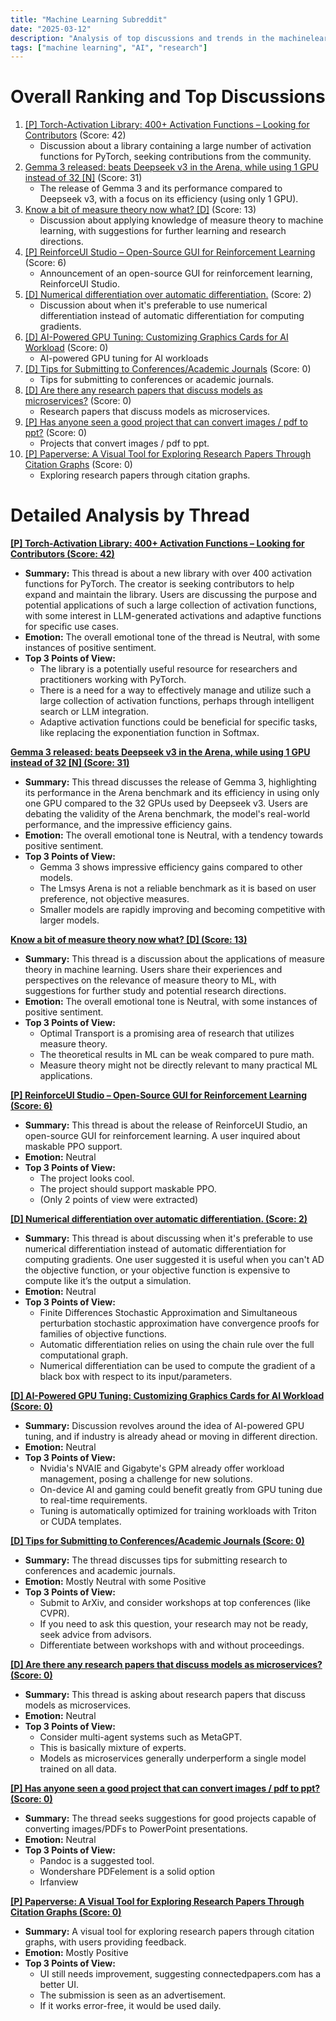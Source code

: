 ```yaml
---
title: "Machine Learning Subreddit"
date: "2025-03-12"
description: "Analysis of top discussions and trends in the machinelearning subreddit"
tags: ["machine learning", "AI", "research"]
---
```


# Overall Ranking and Top Discussions
1.  [[P] Torch-Activation Library: 400+ Activation Functions – Looking for Contributors](https://www.reddit.com/r/MachineLearning/comments/1j9ayf2/p_torchactivation_library_400_activation/) (Score: 42)
    * Discussion about a library containing a large number of activation functions for PyTorch, seeking contributions from the community.
2.  [Gemma 3 released: beats Deepseek v3 in the Arena, while using 1 GPU instead of 32 [N]](https://www.reddit.com/r/MachineLearning/comments/1j9npsl/gemma_3_released_beats_deepseek_v3_in_the_arena/) (Score: 31)
    * The release of Gemma 3 and its performance compared to Deepseek v3, with a focus on its efficiency (using only 1 GPU).
3.  [Know a bit of measure theory now what? [D]](https://www.reddit.com/r/MachineLearning/comments/1j914r6/know_a_bit_of_measure_theory_now_what_d/) (Score: 13)
    * Discussion about applying knowledge of measure theory to machine learning, with suggestions for further learning and research directions.
4.  [[P] ReinforceUI Studio – Open-Source GUI for Reinforcement Learning](https://www.reddit.com/r/MachineLearning/comments/1j9a8t4/p_reinforceui_studio_opensource_gui_for/) (Score: 6)
    * Announcement of an open-source GUI for reinforcement learning, ReinforceUI Studio.
5.  [[D] Numerical differentiation over automatic differentiation.](https://www.reddit.com/r/MachineLearning/comments/1j9i9nm/d_numerical_differentiation_over_automatic/) (Score: 2)
    * Discussion about when it's preferable to use numerical differentiation instead of automatic differentiation for computing gradients.
6.  [[D] AI-Powered GPU Tuning: Customizing Graphics Cards for AI Workload](https://www.reddit.com/r/MachineLearning/comments/1j94ybh/d_aipowered_gpu_tuning_customizing_graphics_cards/) (Score: 0)
    * AI-powered GPU tuning for AI workloads
7.  [[D] Tips for Submitting to Conferences/Academic Journals](https://www.reddit.com/r/MachineLearning/comments/1j99pq4/d_tips_for_submitting_to_conferencesacademic/) (Score: 0)
    * Tips for submitting to conferences or academic journals.
8.  [[D] Are there any research papers that discuss models as microservices?](https://www.reddit.com/r/MachineLearning/comments/1j9a3qg/d_are_there_any_research_papers_that_discuss/) (Score: 0)
    * Research papers that discuss models as microservices.
9.  [[P] Has anyone seen a good project that can convert images / pdf to ppt?](https://www.reddit.com/r/MachineLearning/comments/1j9bhtb/p_has_anyone_seen_a_good_project_that_can_convert/) (Score: 0)
    * Projects that convert images / pdf to ppt.
10. [[P] Paperverse: A Visual Tool for Exploring Research Papers Through Citation Graphs](https://www.reddit.com/r/MachineLearning/comments/1j9fgr8/p_paperverse_a_visual_tool_for_exploring_research/) (Score: 0)
    * Exploring research papers through citation graphs.

# Detailed Analysis by Thread
**[[P] Torch-Activation Library: 400+ Activation Functions – Looking for Contributors (Score: 42)](https://www.reddit.com/r/MachineLearning/comments/1j9ayf2/p_torchactivation_library_400_activation/)**
*  **Summary:** This thread is about a new library with over 400 activation functions for PyTorch. The creator is seeking contributors to help expand and maintain the library. Users are discussing the purpose and potential applications of such a large collection of activation functions, with some interest in LLM-generated activations and adaptive functions for specific use cases.
*  **Emotion:** The overall emotional tone of the thread is Neutral, with some instances of positive sentiment.
*  **Top 3 Points of View:**
    *   The library is a potentially useful resource for researchers and practitioners working with PyTorch.
    *   There is a need for a way to effectively manage and utilize such a large collection of activation functions, perhaps through intelligent search or LLM integration.
    *   Adaptive activation functions could be beneficial for specific tasks, like replacing the exponentiation function in Softmax.

**[Gemma 3 released: beats Deepseek v3 in the Arena, while using 1 GPU instead of 32 [N] (Score: 31)](https://www.reddit.com/r/MachineLearning/comments/1j9npsl/gemma_3_released_beats_deepseek_v3_in_the_arena/)**
*  **Summary:** This thread discusses the release of Gemma 3, highlighting its performance in the Arena benchmark and its efficiency in using only one GPU compared to the 32 GPUs used by Deepseek v3. Users are debating the validity of the Arena benchmark, the model's real-world performance, and the impressive efficiency gains.
*  **Emotion:** The overall emotional tone is Neutral, with a tendency towards positive sentiment.
*  **Top 3 Points of View:**
    *   Gemma 3 shows impressive efficiency gains compared to other models.
    *   The Lmsys Arena is not a reliable benchmark as it is based on user preference, not objective measures.
    *   Smaller models are rapidly improving and becoming competitive with larger models.

**[Know a bit of measure theory now what? [D] (Score: 13)](https://www.reddit.com/r/MachineLearning/comments/1j914r6/know_a_bit_of_measure_theory_now_what_d/)**
*  **Summary:** This thread is a discussion about the applications of measure theory in machine learning. Users share their experiences and perspectives on the relevance of measure theory to ML, with suggestions for further study and potential research directions.
*  **Emotion:** The overall emotional tone is Neutral, with some instances of positive sentiment.
*  **Top 3 Points of View:**
    *   Optimal Transport is a promising area of research that utilizes measure theory.
    *   The theoretical results in ML can be weak compared to pure math.
    *   Measure theory might not be directly relevant to many practical ML applications.

**[[P] ReinforceUI Studio – Open-Source GUI for Reinforcement Learning (Score: 6)](https://www.reddit.com/r/MachineLearning/comments/1j9a8t4/p_reinforceui_studio_opensource_gui_for/)**
*  **Summary:** This thread is about the release of ReinforceUI Studio, an open-source GUI for reinforcement learning. A user inquired about maskable PPO support.
*  **Emotion:** Neutral
*  **Top 3 Points of View:**
    *   The project looks cool.
    *   The project should support maskable PPO.
    *   (Only 2 points of view were extracted)

**[[D] Numerical differentiation over automatic differentiation. (Score: 2)](https://www.reddit.com/r/MachineLearning/comments/1j9i9nm/d_numerical_differentiation_over_automatic/)**
*  **Summary:** This thread is about discussing when it's preferable to use numerical differentiation instead of automatic differentiation for computing gradients. One user suggested it is useful when you can't AD the objective function, or your objective function is expensive to compute like it’s the output a simulation.
*  **Emotion:** Neutral
*  **Top 3 Points of View:**
    *   Finite Differences Stochastic Approximation and Simultaneous perturbation stochastic approximation have convergence proofs for families of objective functions.
    *   Automatic differentiation relies on using the chain rule over the full computational graph.
    *   Numerical differentiation can be used to compute the gradient of a black box with respect to its input/parameters.

**[[D] AI-Powered GPU Tuning: Customizing Graphics Cards for AI Workload (Score: 0)](https://www.reddit.com/r/MachineLearning/comments/1j94ybh/d_aipowered_gpu_tuning_customizing_graphics_cards/)**
*  **Summary:** Discussion revolves around the idea of AI-powered GPU tuning, and if industry is already ahead or moving in different direction.
*  **Emotion:** Neutral
*  **Top 3 Points of View:**
    *   Nvidia's NVAIE and Gigabyte's GPM already offer workload management, posing a challenge for new solutions.
    *   On-device AI and gaming could benefit greatly from GPU tuning due to real-time requirements.
    *   Tuning is automatically optimized for training workloads with Triton or CUDA templates.

**[[D] Tips for Submitting to Conferences/Academic Journals (Score: 0)](https://www.reddit.com/r/MachineLearning/comments/1j99pq4/d_tips_for_submitting_to_conferencesacademic/)**
*  **Summary:** The thread discusses tips for submitting research to conferences and academic journals.
*  **Emotion:** Mostly Neutral with some Positive
*  **Top 3 Points of View:**
    *   Submit to ArXiv, and consider workshops at top conferences (like CVPR).
    *   If you need to ask this question, your research may not be ready, seek advice from advisors.
    *   Differentiate between workshops with and without proceedings.

**[[D] Are there any research papers that discuss models as microservices? (Score: 0)](https://www.reddit.com/r/MachineLearning/comments/1j9a3qg/d_are_there_any_research_papers_that_discuss/)**
*  **Summary:** This thread is asking about research papers that discuss models as microservices.
*  **Emotion:** Neutral
*  **Top 3 Points of View:**
    *   Consider multi-agent systems such as MetaGPT.
    *   This is basically mixture of experts.
    *   Models as microservices generally underperform a single model trained on all data.

**[[P] Has anyone seen a good project that can convert images / pdf to ppt? (Score: 0)](https://www.reddit.com/r/MachineLearning/comments/1j9bhtb/p_has_anyone_seen_a_good_project_that_can_convert/)**
*  **Summary:** The thread seeks suggestions for good projects capable of converting images/PDFs to PowerPoint presentations.
*  **Emotion:** Neutral
*  **Top 3 Points of View:**
    *   Pandoc is a suggested tool.
    *   Wondershare PDFelement is a solid option
    *   Irfanview

**[[P] Paperverse: A Visual Tool for Exploring Research Papers Through Citation Graphs (Score: 0)](https://www.reddit.com/r/MachineLearning/comments/1j9fgr8/p_paperverse_a_visual_tool_for_exploring_research/)**
*  **Summary:** A visual tool for exploring research papers through citation graphs, with users providing feedback.
*  **Emotion:** Mostly Positive
*  **Top 3 Points of View:**
    *   UI still needs improvement, suggesting connectedpapers.com has a better UI.
    *   The submission is seen as an advertisement.
    *   If it works error-free, it would be used daily.
